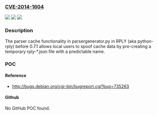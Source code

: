 ### [CVE-2014-1604](https://cve.mitre.org/cgi-bin/cvename.cgi?name=CVE-2014-1604)
![](https://img.shields.io/static/v1?label=Product&message=n%2Fa&color=blue)
![](https://img.shields.io/static/v1?label=Version&message=n%2Fa&color=blue)
![](https://img.shields.io/static/v1?label=Vulnerability&message=n%2Fa&color=brighgreen)

### Description

The parser cache functionality in parsergenerator.py in RPLY (aka python-rply) before 0.7.1 allows local users to spoof cache data by pre-creating a temporary rply-*.json file with a predictable name.

### POC

#### Reference
- http://bugs.debian.org/cgi-bin/bugreport.cgi?bug=735263

#### Github
No GitHub POC found.

